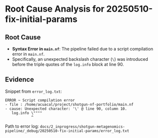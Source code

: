 # Root Cause Analysis for 20250510-fix-initial-params

## Root Cause
- **Syntax Error in `main.nf`**: The pipeline failed due to a script compilation error in `main.nf`.
- Specifically, an unexpected backslash character (`\`) was introduced before the triple quotes of the `log.info` block at line 90.

## Evidence
Snippet from `error_log.txt`:
```
ERROR ~ Script compilation error
- file : /home/acuacal/project/shotgun-nf-portfolio/main.nf
- cause: Unexpected character: '\' @ line 90, column 10.
   log.info \""""
            ^
```
Path to error log: `docs/2_inprogress/shotgun-metagenomics-pipeline/_debug/20250510-fix-initial-params/error_log.txt` 